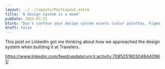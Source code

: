 ```yaml
---
layout: ../../layouts/PostLayout.astro
title: 'A design system is a mood'
pubDate: 2023-07-21
blurb: "Don't confuse your design system assets (color palettes, Figma components, CSS, etc.) for your actual design system."
draft: false
---
```


This post on LinkedIn got me thinking about how we approached the design system when building it at Travelers.

https://www.linkedin.com/feed/update/urn:li:activity:7085251803046440961/